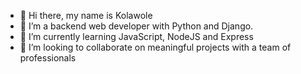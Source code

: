 - 👋 Hi there, my name is Kolawole
- 👀 I’m a backend web developer with Python and Django.
- 🌱 I’m currently learning JavaScript, NodeJS and Express
- 💞️ I’m looking to collaborate on meaningful projects with a team of professionals


